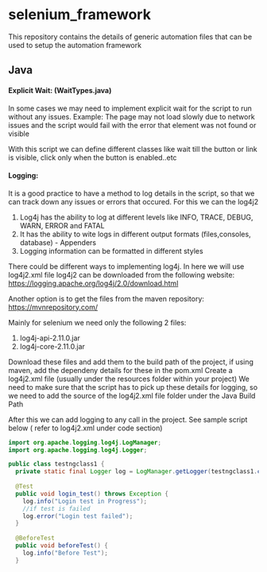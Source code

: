 # selenium_framework

This repository contains the details of generic automation files that can be used to setup the automation framework

## Java

#### Explicit Wait: (WaitTypes.java)
In some cases we may need to implement explicit wait for the script to run without any issues. 
Example: The page may not load slowly due to network issues and the script would fail with the error that element was not found or visible

With this script we can define different classes like wait till the button or link is visible, click only when the button is enabled..etc

#### Logging:
It is a good practice to have a method to log details in the script, so that we can track down any issues or errors that occured.
For this we can the log4j2

1. Log4j has the ability to log at different levels like INFO, TRACE, DEBUG, WARN, ERROR and FATAL
2. It has the ability to wite logs in different output formats (files,consoles, database) - Appenders
3. Logging information can be formatted in different styles

There could be different ways to implementing log4j. In here we will use log4j2.xml file
log4j2 can be downloaded from the following website:
https://logging.apache.org/log4j/2.0/download.html

Another option is to get the files from the maven repository:
https://mvnrepository.com/

Mainly for selenium we need only the following 2 files:
1. log4j-api-2.11.0.jar
2. log4j-core-2.11.0.jar

Download these files and add them to the build path of the project, if using maven, add the dependeny details for these in the pom.xml
Create a log4j2.xml file (usually under the resources folder within your project)
We need to make sure that the script has to pick up these details for logging, so we need to add the source of the log4j2.xml file folder under the Java Build Path

After this we can add logging to any call in the project. See sample script below ( refer to log4j2.xml under code section)

```java
import org.apache.logging.log4j.LogManager;
import org.apache.logging.log4j.Logger;

public class testngclass1 {
  private static final Logger log = LogManager.getLogger(testngclass1.class.getName());
    
  @Test
  public void login_test() throws Exception {
    log.info("Login test in Progress");
    //if test is failed
    log.error("Login test failed");
  }
  
  @BeforeTest
  public void beforeTest() {
    log.info("Before Test");
  }
```


